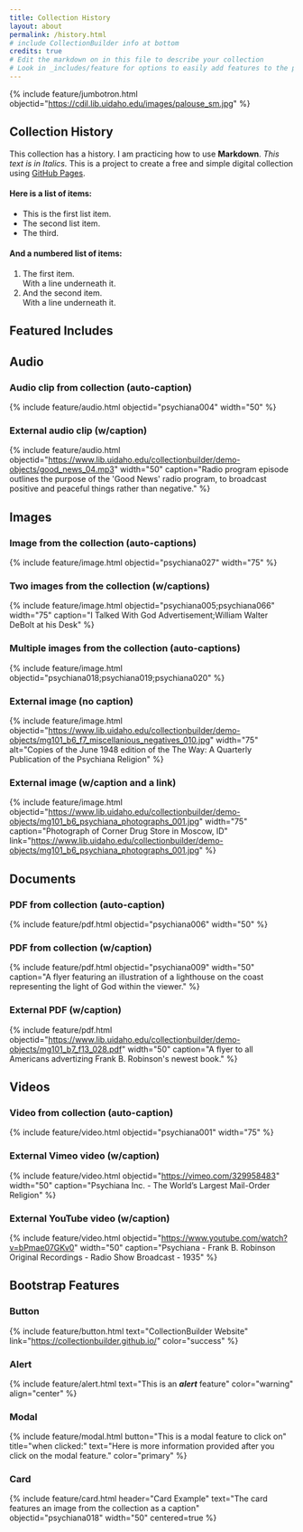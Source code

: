 ```yaml
---
title: Collection History
layout: about
permalink: /history.html
# include CollectionBuilder info at bottom
credits: true
# Edit the markdown on in this file to describe your collection
# Look in _includes/feature for options to easily add features to the page
---
```


{% include feature/jumbotron.html objectid="https://cdil.lib.uidaho.edu/images/palouse_sm.jpg" %}

## Collection History

This collection has a history. I am practicing how to use **Markdown**. _This text is in Italics._ This is a project to create a free and simple digital collection using [GitHub Pages](https://pages.github.com/).

#### Here is a list of items:

* This is the first list item.
* The second list item.
* The third.

#### And a numbered list of items:

1. The first item.  
 With a line underneath it.
2. And the second item.  
 With a line underneath it.

## Featured Includes

## Audio

### Audio clip from collection (auto-caption)

{% include feature/audio.html objectid="psychiana004" width="50" %}

### External audio clip (w/caption)

{% include feature/audio.html objectid="https://www.lib.uidaho.edu/collectionbuilder/demo-objects/good_news_04.mp3" width="50" caption="Radio program episode outlines the purpose of the 'Good News' radio program, to broadcast positive and peaceful things rather than negative." %}

## Images

### Image from the collection (auto-captions)

{% include feature/image.html objectid="psychiana027" width="75" %}

### Two images from the collection (w/captions)

{% include feature/image.html objectid="psychiana005;psychiana066" width="75" caption="I Talked With God Advertisement;William Walter DeBolt at his Desk" %}

### Multiple images from the collection (auto-captions)

{% include feature/image.html objectid="psychiana018;psychiana019;psychiana020" %}

### External image (no caption)

{% include feature/image.html objectid="https://www.lib.uidaho.edu/collectionbuilder/demo-objects/mg101_b6_f7_miscellanious_negatives_010.jpg" width="75" alt="Copies of the June 1948 edition of the The Way: A Quarterly Publication of the Psychiana Religion" %}

### External image (w/caption and a link)

{% include feature/image.html objectid="https://www.lib.uidaho.edu/collectionbuilder/demo-objects/mg101_b6_psychiana_photographs_001.jpg" width="75" caption="Photograph of Corner Drug Store in Moscow, ID" link="https://www.lib.uidaho.edu/collectionbuilder/demo-objects/mg101_b6_psychiana_photographs_001.jpg" %}

## Documents

### PDF from collection (auto-caption)

{% include feature/pdf.html objectid="psychiana006" width="50" %}

### PDF from collection (w/caption)

{% include feature/pdf.html objectid="psychiana009" width="50" caption="A flyer featuring an illustration of a lighthouse on the coast representing the light of God within the viewer." %}

### External PDF (w/caption)

{% include feature/pdf.html objectid="https://www.lib.uidaho.edu/collectionbuilder/demo-objects/mg101_b7_f13_028.pdf" width="50" caption="A flyer to all Americans advertizing Frank B. Robinson's newest book." %}

## Videos

### Video from collection (auto-caption)

{% include feature/video.html objectid="psychiana001" width="75" %}

### External Vimeo video (w/caption)

{% include feature/video.html objectid="https://vimeo.com/329958483" width="50" caption="Psychiana Inc. - The World’s Largest Mail-Order Religion" %}

### External YouTube video (w/caption)

{% include feature/video.html objectid="https://www.youtube.com/watch?v=bPmae07GKv0" width="50" caption="Psychiana - Frank B. Robinson Original Recordings - Radio Show Broadcast - 1935" %}

## Bootstrap Features

### Button

{% include feature/button.html text="CollectionBuilder Website" link="https://collectionbuilder.github.io/" color="success" %}

### Alert

{% include feature/alert.html text="This is an **_alert_** feature" color="warning" align="center" %}

### Modal

{% include feature/modal.html button="This is a modal feature to click on" title="when clicked:" text="Here is more information provided after you click on the modal feature." color="primary" %}

### Card

{% include feature/card.html header="Card Example" text="The card features an image from the collection as a caption" objectid="psychiana018" width="50" centered=true %}
